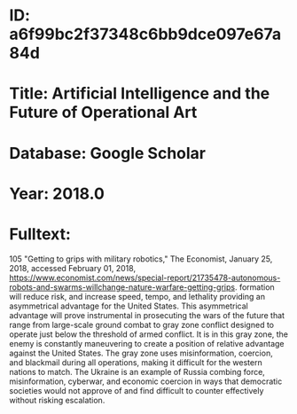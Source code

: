 # ID: a6f99bc2f37348c6bb9dce097e67a84d
# Title: Artificial Intelligence and the Future of Operational Art
# Database: Google Scholar
# Year: 2018.0
# Fulltext:
105 "Getting to grips with military robotics," The Economist, January 25, 2018, accessed February 01, 2018, https://www.economist.com/news/special-report/21735478-autonomous-robots-and-swarms-willchange-nature-warfare-getting-grips.
formation will reduce risk, and increase speed, tempo, and lethality providing an asymmetrical advantage for the United States.
This asymmetrical advantage will prove instrumental in prosecuting the wars of the future that range from large-scale ground combat to gray zone conflict designed to operate just below the threshold of armed conflict.
It is in this gray zone, the enemy is constantly maneuvering to create a position of relative advantage against the United States.
The gray zone uses misinformation, coercion, and blackmail during all operations, making it difficult for the western nations to match.
The Ukraine is an example of Russia combing force, misinformation, cyberwar, and economic coercion in ways that democratic societies would not approve of and find difficult to counter effectively without risking escalation.
